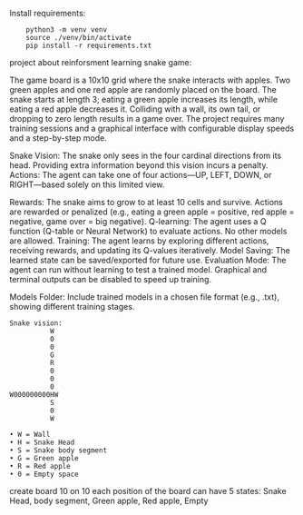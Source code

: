 
Install requirements:
```
    python3 -m venv venv
    source ./venv/bin/activate
    pip install -r requirements.txt
```
project about reinforsment learning snake game:

The game board is a 10x10 grid where the snake interacts with apples.
Two green apples and one red apple are randomly placed on the board.
The snake starts at length 3; eating a green apple increases its length, while eating a red apple decreases it.
Colliding with a wall, its own tail, or dropping to zero length results in a game over.
The project requires many training sessions and a graphical interface with configurable display speeds and a step-by-step mode.

Snake Vision: The snake only sees in the four cardinal directions from its head. Providing extra information beyond this vision incurs a penalty.
Actions: The agent can take one of four actions—UP, LEFT, DOWN, or RIGHT—based solely on this limited view.

Rewards: The snake aims to grow to at least 10 cells and survive. Actions are rewarded or penalized (e.g., eating a green apple = positive, red apple = negative, game over = big negative).
Q-learning: The agent uses a Q function (Q-table or Neural Network) to evaluate actions. No other models are allowed.
Training: The agent learns by exploring different actions, receiving rewards, and updating its Q-values iteratively.
Model Saving: The learned state can be saved/exported for future use.
Evaluation Mode: The agent can run without learning to test a trained model. Graphical and terminal outputs can be disabled to speed up training.

Models Folder: Include trained models in a chosen file format (e.g., .txt), showing different training stages.
```
Snake vision:
          W
          0
          0
          G
          R
          0
          0
          0
W000000000HW
          S
          0
          W

• W = Wall
• H = Snake Head
• S = Snake body segment
• G = Green apple
• R = Red apple
• 0 = Empty space
```
create board 10 on 10
each position of the board can have 5 states: Snake Head, body segment, Green apple, Red apple, Empty



